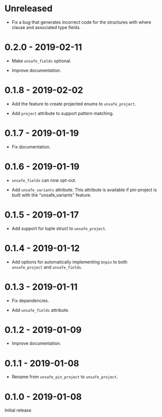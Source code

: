 # Unreleased

* Fix a bug that generates incorrect code for the structures with where clause and associated type fields.

# 0.2.0 - 2019-02-11

* Make `unsafe_fields` optional.

* Improve documentation.

# 0.1.8 - 2019-02-02

* Add the feature to create projected enums to `unsafe_project`.

* Add `project` attribute to support pattern matching.

# 0.1.7 - 2019-01-19

* Fix documentation.

# 0.1.6 - 2019-01-19

* `unsafe_fields` can now opt-out.

* Add `unsafe_variants` attribute. This attribute is available if pin-project is built with the "unsafe_variants" feature.

# 0.1.5 - 2019-01-17

* Add support for tuple struct to `unsafe_project`.

# 0.1.4 - 2019-01-12

* Add options for automatically implementing `Unpin` to both `unsafe_project` and `unsafe_fields`.

# 0.1.3 - 2019-01-11

* Fix dependencies.

* Add `unsafe_fields` attribute.

# 0.1.2 - 2019-01-09

* Improve documentation.

# 0.1.1 - 2019-01-08

* Rename from `unsafe_pin_project` to `unsafe_project`.

# 0.1.0 - 2019-01-08

Initial release
